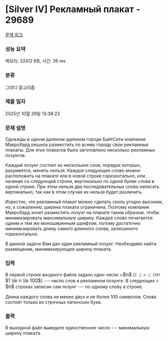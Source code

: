 # [Silver IV] Рекламный плакат - 29689 

[문제 링크](https://www.acmicpc.net/problem/29689) 

### 성능 요약

메모리: 32412 KB, 시간: 36 ms

### 분류

그리디 알고리즘

### 제출 일자

2025년 10월 29일 13:38:23

### 문제 설명

<p>Однажды в одном далеком-далеком городе БайтСити компания МакроХард решила разместить по всему городу свои рекламные плакаты. Для этих плакатов было заготовлено несколько рекламных лозунгов.</p>

<p>Каждый лозунг состоит из нескольких слов, порядок которых, разумеется, менять нельзя. Каждое следующее слово можно расположить на плакате или в новой строке горизонтально, или, начиная со следующей строки, вертикально по одной букве слова в одной строке. При этом нельзя два последовательных слова написать вертикально, так как в этом случае их нельзя будет различить.</p>

<p>Известно, что рекламный плакат можно сделать сколь угодно высоким, но, к сожалению, ширина плаката ограничена. Поэтому компания МакроХард хочет разместить лозунг на плакате таким образом, чтобы минимизировать максимальную ширину. Каждое слово печатается одним и тем же моноширинным шрифтом, потому достаточно минимизировать длину самого длинного слова, записанного горизонтально.</p>

<p>В данной задаче Вам дан один рекламный лозунг. Необходимо найти размещение, минимизирующее ширину плаката.</p>

### 입력 

 <p>В первой строке входного файла задано одно число <mjx-container class="MathJax" jax="CHTML" style="font-size: 109%; position: relative;"><mjx-math class="MJX-TEX" aria-hidden="true"><mjx-mi class="mjx-i"><mjx-c class="mjx-c1D45B TEX-I"></mjx-c></mjx-mi></mjx-math><mjx-assistive-mml unselectable="on" display="inline"><math xmlns="http://www.w3.org/1998/Math/MathML"><mi>n</mi></math></mjx-assistive-mml><span aria-hidden="true" class="no-mathjax mjx-copytext">$n$</span></mjx-container> (<mjx-container class="MathJax" jax="CHTML" style="font-size: 109%; position: relative;"><mjx-math class="MJX-TEX" aria-hidden="true"><mjx-mn class="mjx-n"><mjx-c class="mjx-c31"></mjx-c></mjx-mn><mjx-mo class="mjx-n" space="4"><mjx-c class="mjx-c2264"></mjx-c></mjx-mo><mjx-mi class="mjx-i" space="4"><mjx-c class="mjx-c1D45B TEX-I"></mjx-c></mjx-mi><mjx-mo class="mjx-n" space="4"><mjx-c class="mjx-c2264"></mjx-c></mjx-mo><mjx-mn class="mjx-n" space="4"><mjx-c class="mjx-c31"></mjx-c><mjx-c class="mjx-c30"></mjx-c><mjx-c class="mjx-c30"></mjx-c></mjx-mn></mjx-math><mjx-assistive-mml unselectable="on" display="inline"><math xmlns="http://www.w3.org/1998/Math/MathML"><mn>1</mn><mo>≤</mo><mi>n</mi><mo>≤</mo><mn>100</mn></math></mjx-assistive-mml><span aria-hidden="true" class="no-mathjax mjx-copytext">$1 \le n \le 100$</span></mjx-container>) --- число слов в рекламном лозунге. В следующих <mjx-container class="MathJax" jax="CHTML" style="font-size: 109%; position: relative;"><mjx-math class="MJX-TEX" aria-hidden="true"><mjx-mi class="mjx-i"><mjx-c class="mjx-c1D45B TEX-I"></mjx-c></mjx-mi></mjx-math><mjx-assistive-mml unselectable="on" display="inline"><math xmlns="http://www.w3.org/1998/Math/MathML"><mi>n</mi></math></mjx-assistive-mml><span aria-hidden="true" class="no-mathjax mjx-copytext">$n$</span></mjx-container> строках записан сам лозунг --- по одному слову в строке.</p>

<p>Длина каждого слова не менее двух и не более 100 символов. Слова состоят только из строчных латинских букв.</p>

### 출력 

 <p>В выходной файл выведите единственное число --- минимальную ширину плаката.</p>

